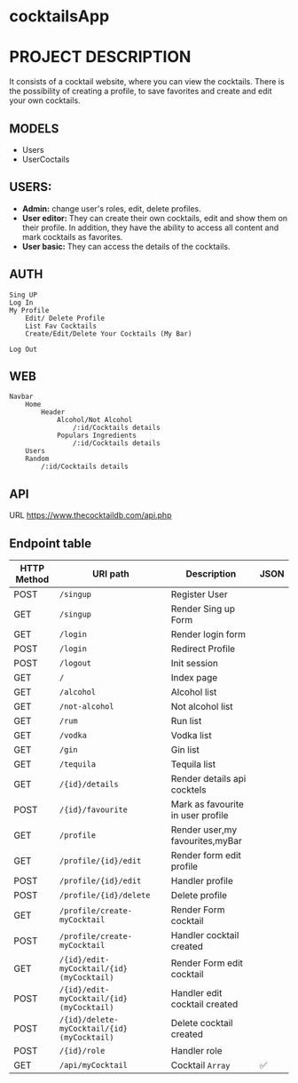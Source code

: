 # cocktailsApp
# PROJECT DESCRIPTION

It consists of a cocktail website, where you can view the cocktails. There is the possibility of creating a profile, to save favorites and create and edit your own cocktails.

## MODELS
- Users
- UserCoctails

## USERS:
- **Admin:** change user's roles, edit, delete profiles.
- **User editor:** They can create their own cocktails, edit and show them on their profile. In addition, they have the ability to access all content and mark cocktails as favorites.
- **User basic:** They can access the details of the cocktails.

## AUTH
    Sing UP
    Log In
    My Profile
        Edit/ Delete Profile
        List Fav Cocktails
        Create/Edit/Delete Your Cocktails (My Bar)

    Log Out

## WEB
    Navbar
        Home
            Header
                Alcohol/Not Alcohol
                    /:id/Cocktails details
                Populars Ingredients
                    /:id/Cocktails details
        Users
        Random
            /:id/Cocktails details

## API
URL
    https://www.thecocktaildb.com/api.php


## Endpoint table

| HTTP Method 	| URI path      	        | Description                                   |   JSON 	 |
|-------------	|---------------	        |-----------------------------------------------|-------------
| POST         	| `/singup`             	| Register  User                                | 
| GET         	| `/singup`             	| Render Sing up Form       	                | 
| GET         	| `/login`             	    | Render login form                             | 
| POST         	| `/login`             	    | Redirect Profile                              | 
| POST         	| `/logout`             	| Init session                                  | 
| GET         	| `/`             	        | Index page          	                        | 
| GET         	| `/alcohol` 	            | Alcohol list 	                                |
| GET         	| `/not-alcohol` 	        | Not alcohol list 	                            |
| GET         	| `/rum` 	                | Run list 	                                    |
| GET         	| `/vodka` 	                | Vodka list 	                                |
| GET         	| `/gin` 	                | Gin list 	                                    |
| GET       	| `/tequila` 	            | Tequila list	                                |
| GET           | `/{id}/details` 	        | Render details api cocktels 	                |
| POST         	| `/{id}/favourite`         | Mark as favourite in user profile 	        |
| GET       	| `/profile` 	            | Render user,my favourites,myBar 	            |
| GET           | `/profile/{id}/edit` 	    | Render form edit profile 	                    |
| POST          | `/profile/{id}/edit`      | Handler profile 	                            |
| POST          | `/profile/{id}/delete`    | Delete profile	                            |
| GET           | `/profile/create-myCocktail`         | Render Form cocktail 	            |
| POST          | `/profile/create-myCocktail`         | Handler cocktail created 	        |
| GET           | `/{id}/edit-myCocktail/{id}(myCocktail)`  | Render Form edit cocktail 	|
| POST          | `/{id}/edit-myCocktail/{id}(myCocktail)`  | Handler edit cocktail created |
| POST          | `/{id}/delete-myCocktail/{id}(myCocktail)`| Delete cocktail created 	    |
| POST          | `/{id}/role`               | Handler role 	                            |
| GET         	| `/api/myCocktail` 	     | Cocktail `Array` 	                        | ✅  
